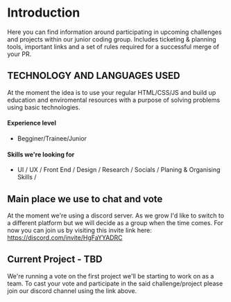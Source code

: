 # Introduction
Here you can find information around participating in upcoming challenges and projects within our junior coding group. Includes ticketing &amp; planning tools, important links and a set of rules required for a successful merge of your PR. 

## TECHNOLOGY AND LANGUAGES USED
At the moment the idea is to use your regular HTML/CSS/JS and build up education and enviromental resources with a purpose of solving problems using basic technologies. 

#### Experience level
 - Begginer/Trainee/Junior
 
#### Skills we're looking for
- UI / UX / Front End / Design / Research / Socials / Planing & Organising Skills /

## Main place we use to chat and vote
At the moment we're using a discord server. As we grow I'd like to switch to a different platform but we will decide as a group when the time comes. For now you can join us by visiting this invite link here: https://discord.com/invite/HgFaYYADRC

## Current Project - TBD
We're running a vote on the first project we'll be starting to work on as a team. To cast your vote and participate in the said challenge/project please join our discord channel using the link above.


 

